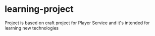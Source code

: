 # learning-project
Project is based on craft project for Player Service and it's intended for learning new technologies
